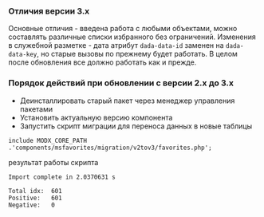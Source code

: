### Отличия версии 3.x

Основные отличия - введена работа с любыми объектами, можно составлять различные списки избранного без ограничений.
Изменения в служебной разметке - дата атрибут `dada-data-id` заменен на `dada-data-key`, но старые вызовы по прежнему будет работать. В целом после обновления все должно работать как и прежде.

### Порядок действий при обновлении с версии 2.x до 3.x
- Деинсталлировать старый пакет через менеджер управления пакетами
- Установить актуальную версию компонента
- Запустить скрипт миграции для переноса данных в новые таблицы
```
include MODX_CORE_PATH .'components/msfavorites/migration/v2tov3/favorites.php';
```

результат работы скрипта 
```
Import complete in 2.0370631 s

Total idx:	601
Positive:	601
Negative:	0
```
